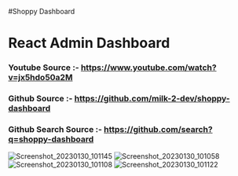 #Shoppy Dashboard
# React Admin Dashboard

### Youtube Source :- https://www.youtube.com/watch?v=jx5hdo50a2M
### Github Source :- https://github.com/milk-2-dev/shoppy-dashboard
### Github Search Source :- https://github.com/search?q=shoppy-dashboard

![Screenshot_20230130_101145](https://user-images.githubusercontent.com/74202040/215389306-0b9dd614-798f-4552-83c0-8b7cb7a04e3e.png)
![Screenshot_20230130_101058](https://user-images.githubusercontent.com/74202040/215389323-4b48b9ee-ade1-4b7c-9fb0-366f9f848282.png)
![Screenshot_20230130_101108](https://user-images.githubusercontent.com/74202040/215389325-3355d323-671a-47a9-bcfa-3e0b349495b6.png)
![Screenshot_20230130_101122](https://user-images.githubusercontent.com/74202040/215389327-ee801e9a-6ddf-44d7-959c-2a49b913e8c1.png)
